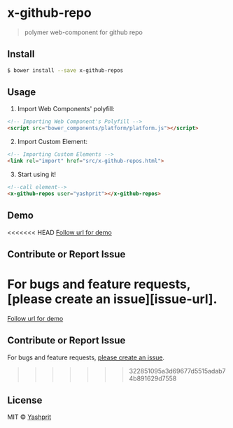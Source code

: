 #  x-github-repo

> polymer web-component for github repo


## Install

```sh
$ bower install --save x-github-repos
```


## Usage

1. Import Web Components' polyfill:

```html
<!-- Importing Web Component's Polyfill -->
<script src="bower_components/platform/platform.js"></script>
```
2. Import Custom Element:
```html
<!-- Importing Custom Elements -->
<link rel="import" href="src/x-github-repos.html">
```
3. Start using it!
```html
<!--call element-->
<x-github-repos user="yashprit"></x-github-repos>
```

## Demo

<<<<<<< HEAD
[Follow url for demo]()

## Contribute or Report Issue
For bugs and feature requests, [please create an issue][issue-url].
=======
[Follow url for demo](http://yashprit.github.io/x-github-repos)

## Contribute or Report Issue
For bugs and feature requests, [please create an issue](https://github.com/yashprit/x-github-repos/issues).
>>>>>>> 322851095a3d69677d5515adab74b891629d7558


## License

MIT © [Yashprit](yashprit.github.io)
